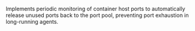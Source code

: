 Implements periodic monitoring of container host ports to automatically release unused ports back to the port pool, preventing port exhaustion in long-running agents.
